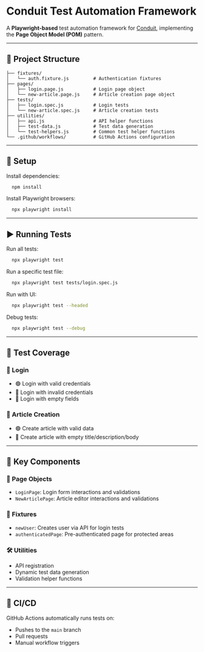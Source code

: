 # Conduit Test Automation Framework

A **Playwright-based** test automation framework for [Conduit](https://conduit.mate.academy/), implementing the **Page Object Model (POM)** pattern.

---

## 📁 Project Structure

```text
├── fixtures/
│   └── auth.fixture.js         # Authentication fixtures
├── pages/
│   ├── login.page.js           # Login page object
│   └── new-article.page.js     # Article creation page object
├── tests/
│   ├── login.spec.js           # Login tests
│   └── new-article.spec.js     # Article creation tests
├── utilities/
│   ├── api.js                  # API helper functions
│   ├── test-data.js            # Test data generation
│   └── test-helpers.js         # Common test helper functions
└── .github/workflows/          # GitHub Actions configuration
```
---
## 🔧 Setup
Install dependencies:
```bash
  npm install
```
Install Playwright browsers:
```bash
  npx playwright install
```
---
## ▶️ Running Tests
Run all tests:

```bash
  npx playwright test
```
Run a specific test file:
```bash
  npx playwright test tests/login.spec.js
```
Run with UI:
```bash
  npx playwright test --headed
```
Debug tests:
```bash
  npx playwright test --debug
```

---
## 🧪 Test Coverage

### 🔐 Login

- 🟢 Login with valid credentials
- 🔴 Login with invalid credentials
- 🔴 Login with empty fields

### 📝 Article Creation

- 🟢 Create article with valid data
- 🔴 Create article with empty title/description/body

---

## 🧩 Key Components

### 📄 Page Objects

- `LoginPage`: Login form interactions and validations
- `NewArticlePage`: Article editor interactions and validations

### 🧪 Fixtures

- `newUser`: Creates user via API for login tests
- `authenticatedPage`: Pre-authenticated page for protected areas

### 🛠️ Utilities

- API registration
- Dynamic test data generation
- Validation helper functions

---

## 🔄 CI/CD

GitHub Actions automatically runs tests on:

- Pushes to the `main` branch
- Pull requests
- Manual workflow triggers  
